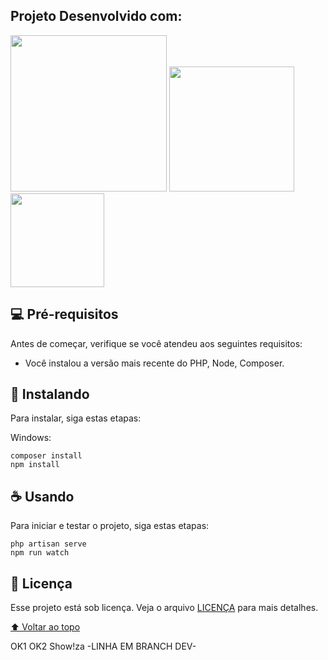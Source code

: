 ## Projeto Desenvolvido com: 
<div style="display:inline">
<a href="https://laravel.com" target="_blank"><img src="https://raw.githubusercontent.com/laravel/art/master/logo-lockup/5%20SVG/2%20CMYK/1%20Full%20Color/laravel-logolockup-cmyk-red.svg" width="250"></a>

<img width="200" src="https://user-images.githubusercontent.com/23483794/130079665-77e2d4b1-4015-4047-9940-2319f9d247ac.png">
<img width="150" src="https://user-images.githubusercontent.com/23483794/130091622-f32418ef-5a5c-4a89-a2c3-5bd66370799b.png">
</div>

## 💻 Pré-requisitos

Antes de começar, verifique se você atendeu aos seguintes requisitos:
<!---Estes são apenas requisitos de exemplo. Adicionar, duplicar ou remover conforme necessário--->
* Você instalou a versão mais recente do PHP, Node, Composer.

## 🚀 Instalando 

Para instalar, siga estas etapas:

Windows:
```
composer install
npm install

```

## ☕ Usando 

Para iniciar e testar o projeto, siga estas etapas:

```
php artisan serve
npm run watch

```


## 📝 Licença

Esse projeto está sob licença. Veja o arquivo [LICENÇA](LICENSE.md) para mais detalhes.

[⬆ Voltar ao topo](#nome-do-projeto)<br>

OK1
OK2
Show!za
-LINHA EM BRANCH DEV-
